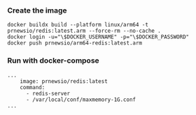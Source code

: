 ### Create the image

```
docker buildx build --platform linux/arm64 -t prnewsio/redis:latest.arm --force-rm --no-cache .
docker login -u="\$DOCKER_USERNAME" -p="\$DOCKER_PASSWORD"
docker push prnewsio/arm64-redis:latest.arm
```

### Run with docker-compose

```
...
    image: prnewsio/redis:latest
    command:
      - redis-server
      - /var/local/conf/maxmemory-1G.conf
...      
```